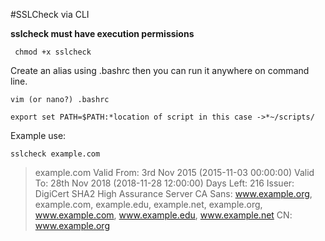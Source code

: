 #SSLCheck via CLI

**sslcheck must have execution permissions**

```
 chmod +x sslcheck
```

Create an alias using .bashrc then you can run it anywhere on command line.

```
vim (or nano?) .bashrc

export set PATH=$PATH:*location of script in this case ->*~/scripts/

```

Example use:

```
sslcheck example.com
```

> example.com
        Valid From:      3rd Nov 2015 (2015-11-03 00:00:00)
        Valid To:        28th Nov 2018 (2018-11-28 12:00:00)
        Days Left:       216
        Issuer:  DigiCert SHA2 High Assurance Server CA
        Sans:   www.example.org, example.com, example.edu, example.net, example.org, www.example.com, www.example.edu, www.example.net
        CN:     www.example.org
